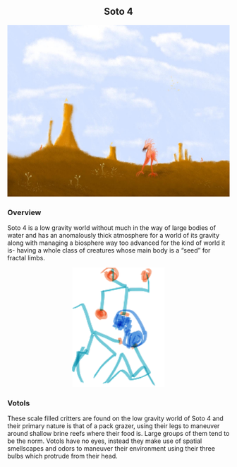 <h2 align="center">Soto 4
</h2>

![Sane Desert](/Stellar_Abyss_Setting_Bible/Photo_Directory/Soto_4.jpg "Sane Desert")

### Overview

Soto 4 is a low gravity world without much in the way of large bodies of water and has an anomalously thick atmosphere for a world of its gravity along with managing a biosphere way too advanced for the kind of world it is- having a whole class of creatures whose main body is a “seed” for fractal limbs.

<p align="center">
<img src="https://github.com/Insculpo/Sandbox_Galaxy/blob/Galactic/Stellar_Abyss_Setting_Bible/Photo_Directory/Votol.png" width="210" height="270">
</p>

### Votols

These scale filled  critters are found on the low gravity world of Soto 4 and their primary nature is that of a pack grazer, using their legs to maneuver around shallow brine reefs where their food is.  Large groups of them tend to be the norm.  Votols have no eyes, instead they make use of spatial smellscapes and odors to maneuver their environment using their three bulbs which protrude from their head.  
